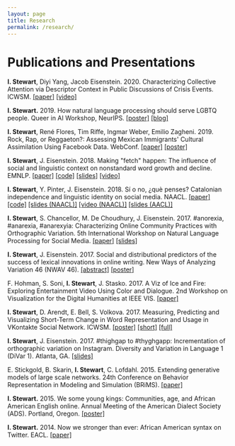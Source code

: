 ```yaml
---
layout: page
title: Research
permalink: /research/
---
```

# Publications and Presentations

**I. Stewart**, Diyi Yang, Jacob Eisenstein.
2020.
Characterizing Collective Attention via Descriptor Context in Public Discussions of Crisis Events.
ICWSM.
[[paper]](https://aaai.org/ojs/index.php/ICWSM/article/view/7331/7185)
[[video]](https://www.youtube.com/watch?v=GhGNJYmZjA0)

**I. Stewart.**
2019.
How natural language processing should serve LGBTQ people.
Queer in AI Workshop, NeurIPS.
[[poster]](http://ianbstewart.github.io/docs/queer_nlp_poster.pdf)
[[blog]](http://ianbstewart.github.io/queer_NLP/)

**I. Stewart**, René Flores, Tim Riffe, Ingmar Weber, Emilio Zagheni. 
2019.
Rock, Rap, or Reggaeton?: Assessing Mexican Immigrants' Cultural Assimilation Using Facebook Data.
WebConf.
[[paper]](https://arxiv.org/pdf/1902.09453.pdf)
[[poster]](#)

**I. Stewart**, J. Eisenstein.
2018.
Making "fetch" happen: The influence of social and linguistic context on nonstandard word growth and decline.
EMNLP. 
[[paper]](http://aclweb.org/anthology/D18-1467)
[[code]](https://github.com/ianbstewart/nonstandard_word_dissemination)
[[slides]](https://docs.google.com/presentation/d/1VLJp0uyBPFzHWupanfOjUr7E0j8UYHxqRSzHPqF7xGk)
[[video]](https://vimeo.com/306120421)

**I. Stewart**, Y. Pinter, J. Eisenstein. 
2018.
Sí o no, ¿què penses? Catalonian independence and linguistic identity on social media.
NAACL.
[[paper]](http://aclweb.org/anthology/N18-2022)
[[code]](https://github.com/ianbstewart/catalan)
[[slides (NAACL)]](https://drive.google.com/open?id=1L4wNoTXDCysaQ65QYUJ_Y7Za8rULAdy_xrnjqZbQkek)
[[video (NAACL)]](https://vimeo.com/channels/naacl2018/276426716)
[[slides (AACL)]](https://docs.google.com/presentation/d/19Bi-LNP8BwZ5l3uFUiJQWpT-Xk9bXoelEmtidgUEEq8/edit?usp=sharing)

**I. Stewart**, S. Chancellor, M. De Choudhury, J. Eisenstein. 
2017.
\#anorexia, \#anarexia, \#anarexyia: Characterizing Online Community Practices with Orthographic Variation.
5th International Workshop on Natural Language Processing for Social Media.
[[paper]](../docs/SocialNLP_2017.pdf)
[[slides]](../docs/SocialNLP_2017_slides.pdf)

**I. Stewart**, J. Eisenstein. 
2017.
Social and distributional predictors of the success of lexical innovations in online writing.
New Ways of Analyzing Variation 46 (NWAV 46).
[[abstract]](../docs/NWAV_2017_short.pdf)
[[poster]](../docs/NWAV_2017_poster.pdf)

F. Hohman, S. Soni, **I. Stewart**, J. Stasko. 
2017.
A Viz of Ice and Fire: Exploring Entertainment Video Using Color and Dialogue.
2nd Workshop on Visualization for the Digital Humanities at IEEE VIS.
[[paper]](https://www.cc.gatech.edu/~stasko/papers/vis4dh17-thrones.pdf)

**I. Stewart**, D. Arendt, E. Bell, S. Volkova. 
2017.
Measuring, Predicting and Visualizing Short-Term Change in Word Representation and Usage in VKontakte Social Network.
ICWSM.
[[poster]](../docs/ICWSM_2017_poster.pdf)
[[short]](../docs/ICWSM_2017_short.pdf)
[[full]](https://arxiv.org/abs/1703.07012)

**I. Stewart**, J. Eisenstein. 
2017.
#thighgap to #thyghgapp: Incrementation of orthographic variation on Instagram.
Diversity and Variation in Language 1 (DiVar 1).
Atlanta, GA. 
[[slides]](../docs/DiVar_2017.pdf)

E. Stickgold, B. Skarin, **I. Stewart**, C. Lofdahl. 
2015.
Extending generative models of large scale networks.
24th Conference on Behavior Representation in Modeling and Simulation (BRiMS).
[[paper]](http://cc.ist.psu.edu/BRIMS/archives/2015/Stickgold_BRiMS_2015.pdf)

**I. Stewart.**
2015.
We some young kings: Communities, age, and African American English online.
Annual Meeting of the American Dialect Society (ADS).
Portland, Oregon.
[[poster]](../docs/ADS_2015_Poster.pdf)

**I. Stewart.**
2014.
Now we stronger than ever: African American syntax on Twitter.
EACL.
[[paper]](http://www.aclweb.org/anthology/E/E14/E14-3.pdf#page=41)
